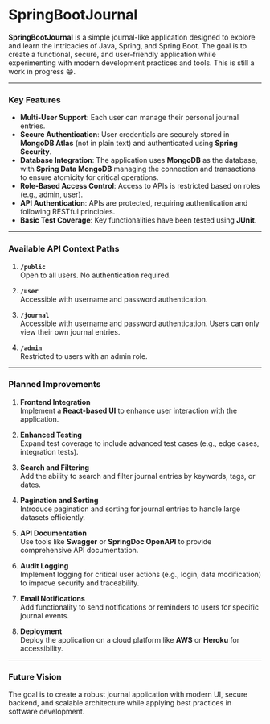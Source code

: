 # SpringBootJournal

**SpringBootJournal** is a simple journal-like application designed to explore and learn the intricacies of Java, Spring, and Spring Boot. The goal is to create a functional, secure, and user-friendly application while experimenting with modern development practices and tools. This is still a work in progress 😁.

---

### **Key Features**

- **Multi-User Support**: Each user can manage their personal journal entries.
- **Secure Authentication**: User credentials are securely stored in **MongoDB Atlas** (not in plain text) and authenticated using **Spring Security**.
- **Database Integration**: The application uses **MongoDB** as the database, with **Spring Data MongoDB** managing the connection and transactions to ensure atomicity for critical operations.
- **Role-Based Access Control**: Access to APIs is restricted based on roles (e.g., admin, user).
- **API Authentication**: APIs are protected, requiring authentication and following RESTful principles.
- **Basic Test Coverage**: Key functionalities have been tested using **JUnit**.

---

### **Available API Context Paths**

1. **`/public`**  
   Open to all users. No authentication required.

2. **`/user`**  
   Accessible with username and password authentication.

3. **`/journal`**  
   Accessible with username and password authentication. Users can only view their own journal entries.

4. **`/admin`**  
   Restricted to users with an admin role.

---

### **Planned Improvements**

1. **Frontend Integration**  
   Implement a **React-based UI** to enhance user interaction with the application.

2. **Enhanced Testing**  
   Expand test coverage to include advanced test cases (e.g., edge cases, integration tests).

3. **Search and Filtering**  
   Add the ability to search and filter journal entries by keywords, tags, or dates.

4. **Pagination and Sorting**  
   Introduce pagination and sorting for journal entries to handle large datasets efficiently.

5. **API Documentation**  
   Use tools like **Swagger** or **SpringDoc OpenAPI** to provide comprehensive API documentation.

6. **Audit Logging**  
   Implement logging for critical user actions (e.g., login, data modification) to improve security and traceability.

7. **Email Notifications**  
   Add functionality to send notifications or reminders to users for specific journal events.

8. **Deployment**  
   Deploy the application on a cloud platform like **AWS** or **Heroku** for accessibility.

---

### **Future Vision**

The goal is to create a robust journal application with modern UI, secure backend, and scalable architecture while applying best practices in software development.
